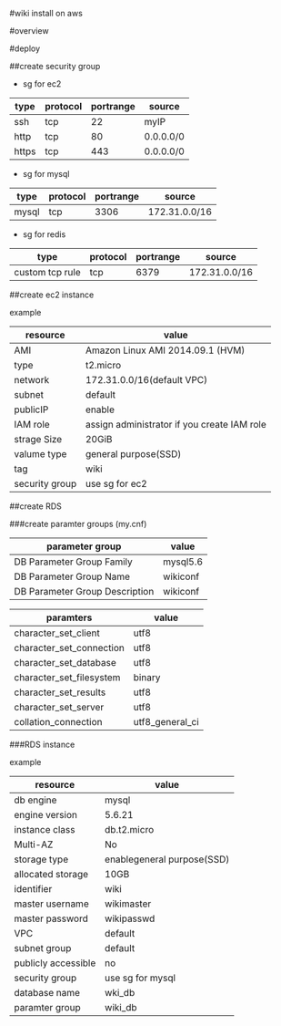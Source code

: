#wiki install on aws

#overview

#deploy

##create security group

- sg for ec2

|type|protocol|portrange|source|
|---|---|---|---|
|ssh|tcp|22|myIP|
|http|tcp|80|0.0.0.0/0|
|https|tcp|443|0.0.0.0/0|

- sg for mysql

|type|protocol|portrange|source|
|---|---|---|---|
|mysql|tcp|3306|172.31.0.0/16|

- sg for redis

|type|protocol|portrange|source|
|---|---|---|---|
|custom tcp rule|tcp|6379|172.31.0.0/16|

##create ec2 instance

example

| resource       | value                                       |
|----------------|---------------------------------------------|
| AMI            | Amazon Linux AMI 2014.09.1 (HVM)            |
| type           | t2.micro                                    |
| network        | 172.31.0.0/16(default VPC)                  |
| subnet         | default                                     |
| publicIP       | enable                                      |
| IAM role       | assign administrator if you create IAM role |
| strage Size    | 20GiB                                       |
| valume type    | general purpose(SSD)                        |
| tag            | wiki                                        |
| security group | use sg for ec2                              |


##create RDS

###create paramter groups (my.cnf)

| parameter group                | value    |
|--------------------------------|----------|
| DB Parameter Group Family      | mysql5.6 |
| DB Parameter Group Name        | wikiconf |
| DB Parameter Group Description | wikiconf |


| paramters                | value           |
|--------------------------|-----------------|
| character_set_client     | utf8            |
| character_set_connection | utf8            |
| character_set_database   | utf8            |
| character_set_filesystem | binary          |
| character_set_results    | utf8            |
| character_set_server     | utf8            |
| collation_connection     | utf8_general_ci |


###RDS instance

example

| resource            | value                      |
|---------------------|----------------------------|
| db engine           | mysql                      |
| engine version      | 5.6.21                     |
| instance class      | db.t2.micro                |
| Multi-AZ            | No                         |
| storage type        | enablegeneral purpose(SSD) |
| allocated storage   | 10GB                       |
| identifier          | wiki                       |
| master username     | wikimaster                 |
| master password     | wikipasswd                 |
| VPC                 | default                    |
| subnet group        | default                    |
| publicly accessible | no                         |
| security group      | use sg for mysql           |
| database name       | wki_db                     |
| paramter group      | wiki_db                    |
